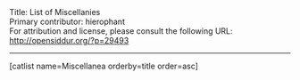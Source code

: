 <html>
<head></head>
<body>
Title: List of Miscellanies<br />
Primary contributor: hierophant<br />
For attribution and license, please consult the following URL: <a href="http://opensiddur.org/?p=29493">http://opensiddur.org/?p=29493</a>
<p />
<hr />

[catlist name=Miscellanea orderby=title order=asc]
</body>
</html>